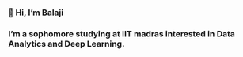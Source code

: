 ### 👋 Hi, I’m Balaji
 
### I’m a sophomore studying at IIT madras interested in Data Analytics and Deep Learning. 

